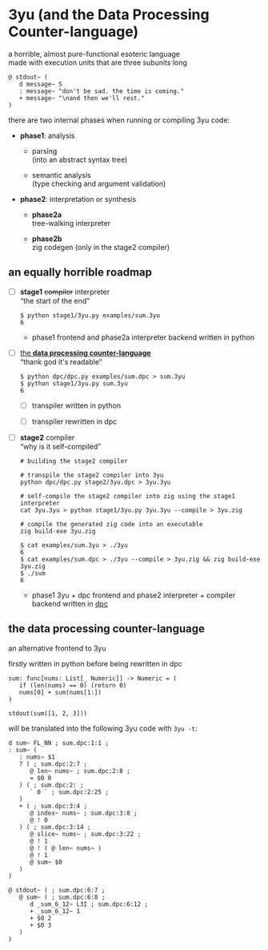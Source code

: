 # 3yu (and the Data Processing Counter-language)

a horrible, almost pure-functional esoteric language \
made with execution units that are three subunits long

```tyu
@ stdout~ (
   d message~ S
   : message~ "don't be sad. the time is coming."
   + message~ "\nand then we'll rest."
)
```

there are two internal phases when running or compiling 3yu code:

- **phase1**: analysis

  - parsing  
    (into an abstract syntax tree)

  - semantic analysis  
    (type checking and argument validation)

- **phase2**: interpretation or synthesis

  - **phase2a**  
    tree-walking interpreter

  - **phase2b**  
    zig codegen (only in the stage2 compiler)

## an equally horrible roadmap

- [ ] **stage1** ~~compiler~~ interpreter  
       “the start of the end”

    ```text
    $ python stage1/3yu.py examples/sum.3yu
    6
    ```

  - phase1 frontend and phase2a interpreter backend
    written in python

- [ ] [the **data processing counter-language**](#the-data-processing-counter-language)  
       “thank god it's readable”

    ```text
    $ python dpc/dpc.py examples/sum.dpc > sum.3yu
    $ python stage1/3yu.py sum.3yu
    6
    ```

  - [ ] transpiler written in python

  - [ ] transpiler rewritten in dpc

- [ ] **stage2** compiler  
       “why is it self-compiled”

    ```text
    # building the stage2 compiler
    
    # transpile the stage2 compiler into 3yu
    python dpc/dpc.py stage2/3yu.dpc > 3yu.3yu
    
    # self-compile the stage2 compiler into zig using the stage1 interpreter
    cat 3yu.3yu > python stage1/3yu.py 3yu.3yu --compile > 3yu.zig
    
    # compile the generated zig code into an executable
    zig build-exe 3yu.zig
    ```

    ```text
    $ cat examples/sum.3yu > ./3yu
    6
    $ cat examples/sum.dpc > ./3yu --compile > 3yu.zig && zig build-exe 3yu.zig
    $ ./sum
    6
    ```

  - phase1 3yu + dpc frontend and phase2 interpreter + compiler backend
    written in [dpc](#the-data-processing-counter-language)

## the data processing counter-language

an alternative frontend to 3yu

firstly written in python before being rewritten in dpc

```dpc
sum: func[nums: List[_ Numeric]] -> Numeric = (
   if (len(nums) == 0) (return 0)
   nums[0] + sum(nums[1:])
)

stdout(sum([1, 2, 3]))
```

will be translated into the following 3yu code with `3yu -t`:

```tyu
d sum~ FL_NN ; sum.dpc:1:1 ;
: sum~ (
   : nums~ $1
   ? ( ; sum.dpc:2:7 ;
      @ len~ nums~ ; sum.dpc:2:8 ;
      = $0 0
   ) ( ; sum.dpc:2: ;
      ` 0 ` ; sum.dpc:2:25 ;
   )
   + ( ; sum.dpc:3:4 ;
      @ index~ nums~ ; sum.dpc:3:8 ;
      @ ! 0
   ) ( ; sum.dpc:3:14 ;
      @ slice~ nums~ ; sum.dpc:3:22 ;
      @ ! 1
      @ ! ( @ len~ nums~ )
      @ ! 1
      @ sum~ $0
   )
)

@ stdout~ ( ; sum.dpc:6:7 ;
   @ sum~ ( ; sum.dpc:6:8 ;
      d _sum_6_12~ L3I ; sum.dpc:6:12 ;
      + _sum_6_12~ 1
      + $0 2
      + $0 3
   )
)
```
